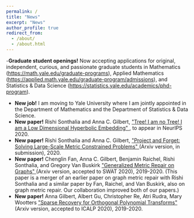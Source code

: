 ```yaml
---
permalink: /
title: "News"
excerpt: "News"
author_profile: true
redirect_from: 
  - /about/
  - /about.html
---
```


-__Graduate student openings!__ Now accepting applications for original, independent, curious, and passionate graduate students in Mathematics (https://math.yale.edu/graduate-programs), Applied Mathematics (https://applied.math.yale.edu/graduate-program/admissions), and Statistics & Data Science (https://statistics.yale.edu/academics/phd-program).
- __New job!__ I am moving to Yale University where I am jointly appointed in the Department of Mathematics and the Department of Statistics & Data Science.
- __New paper!__ Rishi Sonthalia and Anna C. Gilbert, ["Tree! I am no Tree! I am a Low Dimensional Hyperbolic Embedding" ](https://arxiv.org/abs/2005.03847), to appear in NeurIPS 2020.
- __New paper!__ Rishi Sonthalia and Anna C. Gilbert, ["Project and Forget: Solving Large-Scale Metric Constrained Problems" ](https://arxiv.org/abs/2005.03853)(Arxiv version, in submission), 2020.
- __New paper!__ Chenglin Fan, Anna C. Gilbert, Benjamin Raichel, Rishi Sonthalia, and Gregory Van Buskirk ["Generalized Metric Repair on Graphs" ](https://arxiv.org/abs/1908.08411)(Arxiv version, accepted to SWAT 2020), 2019-2020. (This paper is a merger of an earlier paper on graph metric repair with Rishi Sonthalia and a similar paper by Fan, Raichel, and Van Buskirk, also on graph metric repair. Our collaboration improved both of our papers.)
- __New paper!__ Anna Gilbert, Albert Gu, Christopher Re, Atri Rudra, Mary Wootters ["Sparse Recovery for Orthogonal Polynomial Transforms" ](https://arxiv.org/abs/1907.08362)(Arxiv version, accepted to ICALP 2020), 2019-2020.



